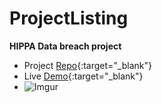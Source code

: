 # ProjectListing


**HIPPA Data breach project** 
- Project [Repo](https://github.com/MrHenryA/HippaBreach){:target="_blank"}
- Live [Demo](https://mrhenrya.github.io/HippaBreach){:target="_blank"}
- ![Imgur](https://i.imgur.com/6p1lMgP.gif)
